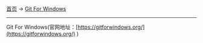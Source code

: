 
[首页](/software) -> [Git For Windows](/software/git-for-windows)

---

Git For Windows(官网地址：[https://gitforwindows.org/](https://gitforwindows.org/) )
